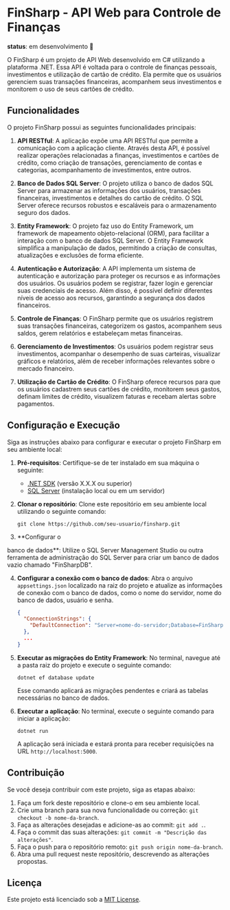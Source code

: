 # FinSharp - API Web para Controle de Finanças


**status**:
  em desenvolvimento 🚧



O FinSharp é um projeto de API Web desenvolvido em C# utilizando a plataforma .NET. Essa API é voltada para o controle de finanças pessoais, investimentos e utilização de cartão de crédito. Ela permite que os usuários gerenciem suas transações financeiras, acompanhem seus investimentos e monitorem o uso de seus cartões de crédito.

## Funcionalidades

O projeto FinSharp possui as seguintes funcionalidades principais:

1. **API RESTful**: A aplicação expõe uma API RESTful que permite a comunicação com a aplicação cliente. Através desta API, é possível realizar operações relacionadas a finanças, investimentos e cartões de crédito, como criação de transações, gerenciamento de contas e categorias, acompanhamento de investimentos, entre outros.

2. **Banco de Dados SQL Server**: O projeto utiliza o banco de dados SQL Server para armazenar as informações dos usuários, transações financeiras, investimentos e detalhes do cartão de crédito. O SQL Server oferece recursos robustos e escaláveis para o armazenamento seguro dos dados.

3. **Entity Framework**: O projeto faz uso do Entity Framework, um framework de mapeamento objeto-relacional (ORM), para facilitar a interação com o banco de dados SQL Server. O Entity Framework simplifica a manipulação de dados, permitindo a criação de consultas, atualizações e exclusões de forma eficiente.

4. **Autenticação e Autorização**: A API implementa um sistema de autenticação e autorização para proteger os recursos e as informações dos usuários. Os usuários podem se registrar, fazer login e gerenciar suas credenciais de acesso. Além disso, é possível definir diferentes níveis de acesso aos recursos, garantindo a segurança dos dados financeiros.

5. **Controle de Finanças**: O FinSharp permite que os usuários registrem suas transações financeiras, categorizem os gastos, acompanhem seus saldos, gerem relatórios e estabeleçam metas financeiras.

6. **Gerenciamento de Investimentos**: Os usuários podem registrar seus investimentos, acompanhar o desempenho de suas carteiras, visualizar gráficos e relatórios, além de receber informações relevantes sobre o mercado financeiro.

7. **Utilização de Cartão de Crédito**: O FinSharp oferece recursos para que os usuários cadastrem seus cartões de crédito, monitorem seus gastos, definam limites de crédito, visualizem faturas e recebam alertas sobre pagamentos.

## Configuração e Execução

Siga as instruções abaixo para configurar e executar o projeto FinSharp em seu ambiente local:

1. **Pré-requisitos**: Certifique-se de ter instalado em sua máquina o seguinte:

   - [.NET SDK](https://dotnet.microsoft.com/download) (versão X.X.X ou superior)
   - [SQL Server](https://www.microsoft.com/en-us/sql-server/sql-server-downloads) (instalação local ou em um servidor)

2. **Clonar o repositório**: Clone este repositório em seu ambiente local utilizando o seguinte comando:

   ```shell
   git clone https://github.com/seu-usuario/finsharp.git
   ```

3. **Configurar o

 banco de dados**: Utilize o SQL Server Management Studio ou outra ferramenta de administração do SQL Server para criar um banco de dados vazio chamado "FinSharpDB".

4. **Configurar a conexão com o banco de dados**: Abra o arquivo `appsettings.json` localizado na raiz do projeto e atualize as informações de conexão com o banco de dados, como o nome do servidor, nome do banco de dados, usuário e senha.

   ```json
   {
     "ConnectionStrings": {
       "DefaultConnection": "Server=nome-do-servidor;Database=FinSharpDB;User Id=usuario;Password=senha;"
     },
     ...
   }
   ```

5. **Executar as migrações do Entity Framework**: No terminal, navegue até a pasta raiz do projeto e execute o seguinte comando:

   ```shell
   dotnet ef database update
   ```

   Esse comando aplicará as migrações pendentes e criará as tabelas necessárias no banco de dados.

6. **Executar a aplicação**: No terminal, execute o seguinte comando para iniciar a aplicação:

   ```shell
   dotnet run
   ```

   A aplicação será iniciada e estará pronta para receber requisições na URL `http://localhost:5000`.

## Contribuição

Se você deseja contribuir com este projeto, siga as etapas abaixo:

1. Faça um fork deste repositório e clone-o em seu ambiente local.
2. Crie uma branch para sua nova funcionalidade ou correção: `git checkout -b nome-da-branch`.
3. Faça as alterações desejadas e adicione-as ao commit: `git add .`.
4. Faça o commit das suas alterações: `git commit -m "Descrição das alterações"`.
5. Faça o push para o repositório remoto: `git push origin nome-da-branch`.
6. Abra uma pull request neste repositório, descrevendo as alterações propostas.

## Licença

Este projeto está licenciado sob a [MIT License](https://opensource.org/licenses/MIT).